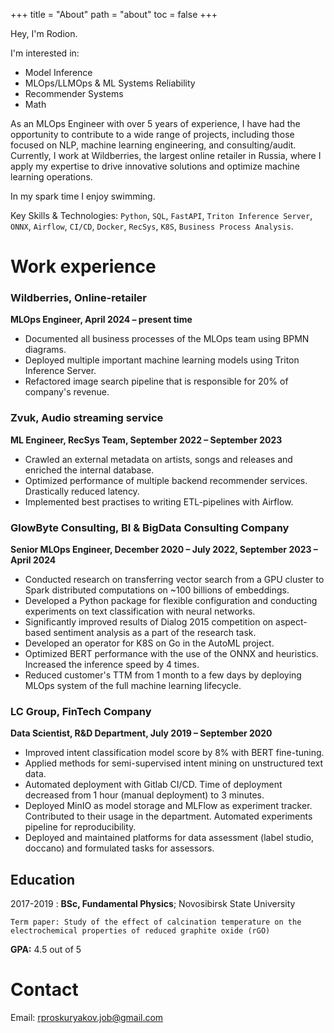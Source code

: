 +++
title = "About"
path = "about"
toc = false
+++

Hey, I'm Rodion.

I'm interested in:
- Model Inference
- MLOps/LLMOps & ML Systems Reliability
- Recommender Systems
- Math

As an MLOps Engineer with over 5 years of experience,
I have had the opportunity to contribute to a wide range of projects,
including those focused on NLP, machine learning engineering, and consulting/audit.
Currently, I work at Wildberries, the largest online retailer in Russia,
where I apply my expertise to drive innovative solutions 
and optimize machine learning operations.

In my spark time I enjoy swimming.

Key Skills & Technologies: `Python`, `SQL`, `FastAPI`, `Triton Inference Server`, `ONNX`, `Airflow`, `CI/CD`, `Docker`, `RecSys`, `K8S`, `Business Process Analysis`.

# Work experience

### Wildberries, Online-retailer

**MLOps Engineer, April 2024 – present time**

* Documented all business processes of the MLOps team using BPMN diagrams.
* Deployed multiple important machine learning models using Triton Inference Server.
* Refactored image search pipeline that is responsible for 20% of company's revenue.

### Zvuk, Audio streaming service

**ML Engineer, RecSys Team, September 2022 – September 2023**

* Crawled an external metadata on artists, songs and releases and enriched the internal database. 
* Optimized performance of multiple backend recommender services. Drastically reduced latency.
* Implemented best practises to writing ETL-pipelines with Airflow.


### GlowByte Consulting, BI & BigData Consulting Company

**Senior MLOps Engineer, December 2020 – July 2022, September 2023 – April 2024**

* Conducted research on transferring vector search from a GPU cluster to Spark distributed computations on ~100 billions of embeddings.
* Developed a Python package for flexible configuration and conducting experiments on text classification with neural networks.
* Significantly improved results of Dialog 2015 competition on aspect-based sentiment analysis as a part of the research task.
* Developed an operator for K8S on Go in the AutoML project.
* Optimized BERT performance with the use of the ONNX and heuristics. Increased the inference speed by 4
times.
* Reduced customer's TTM from 1 month to a few days by deploying MLOps system of the full machine learning lifecycle.


### LC Group, FinTech Company

**Data Scientist, R&D Department, July 2019 – September 2020**

* Improved intent classification model score by 8\% with BERT fine-tuning.
* Applied methods for semi-supervised intent mining on unstructured text data.
* Automated deployment with Gitlab CI/CD. Time of deployment decreased from 1 hour (manual deployment)
to 3 minutes.
* Deployed MinIO as model storage and MLFlow as experiment tracker. Contributed to their usage in the department. Automated experiments pipeline for reproducibility.
* Deployed and maintained platforms for data assessment (label studio, doccano) and formulated tasks for assessors.

## Education

2017-2019 
:   **BSc, Fundamental Physics**; Novosibirsk State University

    Term paper: Study of the effect of calcination temperature on the electrochemical properties of reduced graphite oxide (rGO)

**GPA:** 4.5 out of 5

# Contact

Email: rproskuryakov.job@gmail.com
